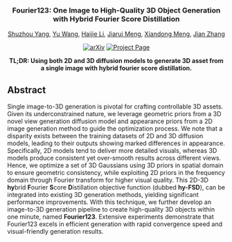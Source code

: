 <div align="center">
<h3>Fourier123: One Image to High-Quality 3D Object Generation with Hybrid Fourier Score Distillation</h3>
  
[Shuzhou Yang](https://ysz2022.github.io/), [Yu Wang](https://villa.jianzhang.tech/people/yu-wang-%E6%B1%AA%E7%8E%89/), [Haijie Li](https://villa.jianzhang.tech/people/haijie-li-%E6%9D%8E%E6%B5%B7%E6%9D%B0/), [Jiarui Meng](), [Xiandong Meng](), [Jian Zhang](https://jianzhang.tech/)

[![arXiv](https://img.shields.io/badge/arXiv-<Paper>-<COLOR>.svg)](https://arxiv.org/abs/2405.20669)
[![Project Page](https://img.shields.io/badge/Project_Page-<Website>-blue.svg)](https://fourier1-to-3.github.io/)

**TL;DR: Using both 2D and 3D diffusion models to generate 3D asset from a single image with hybrid fourier score distillation.**

</div>


## Abstract
Single image-to-3D generation is pivotal for crafting controllable 3D assets. Given its underconstrained nature, we leverage geometric priors from a 3D novel view generation diffusion model and appearance priors from a 2D image generation method to guide the optimization process. We note that a disparity exists between the training datasets of 2D and 3D diffusion models, leading to their outputs showing marked differences in appearance. Specifically, 2D models tend to deliver more detailed visuals, whereas 3D models produce consistent yet over-smooth results across different views. Hence, we optimize a set of 3D Gaussians using 3D priors in spatial domain to ensure geometric consistency, while exploiting 2D priors in the frequency domain through Fourier transform for higher visual quality. This 2D-3D **hy**brid **F**ourier **S**core **D**istillation objective function (dubbed **hy-FSD**), can be integrated into existing 3D generation methods, yielding significant performance improvements. With this technique, we further develop an image-to-3D generation pipeline to create high-quality 3D objects within one minute, named **Fourier123**. Extensive experiments demonstrate that Fourier123 excels in efficient generation with rapid convergence speed and visual-friendly generation results.
